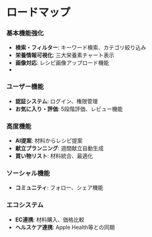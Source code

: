 # ロードマップ

### 基本機能強化
- **検索・フィルター**: キーワード検索、カテゴリ絞り込み
- **栄養情報可視化**: 三大栄養素チャート表示
- **画像対応**: レシピ画像アップロード機能
- 
### ユーザー機能
- **認証システム**: ログイン、権限管理
- **お気に入り・評価**: 5段階評価、レビュー機能

### 高度機能
- **AI提案**: 材料からレシピ提案
- **献立プランニング**: 週間献立自動生成
- **買い物リスト**: 材料統合、最適化

### ソーシャル機能
- **コミュニティ**: フォロー、シェア機能

### エコシステム
- **EC連携**: 材料購入、価格比較
- **ヘルスケア連携**: Apple Health等との同期